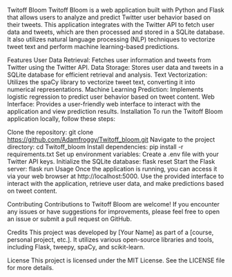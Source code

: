 Twitoff Bloom
Twitoff Bloom is a web application built with Python and Flask that allows users to analyze and predict Twitter user behavior based on their tweets. This application integrates with the Twitter API to fetch user data and tweets, which are then processed and stored in a SQLite database. It also utilizes natural language processing (NLP) techniques to vectorize tweet text and perform machine learning-based predictions.

Features
User Data Retrieval: Fetches user information and tweets from Twitter using the Twitter API.
Data Storage: Stores user data and tweets in a SQLite database for efficient retrieval and analysis.
Text Vectorization: Utilizes the spaCy library to vectorize tweet text, converting it into numerical representations.
Machine Learning Prediction: Implements logistic regression to predict user behavior based on tweet content.
Web Interface: Provides a user-friendly web interface to interact with the application and view prediction results.
Installation
To run the Twitoff Bloom application locally, follow these steps:

Clone the repository: git clone https://github.com/Adamfroggy/Twitoff_bloom.git
Navigate to the project directory: cd Twitoff_bloom
Install dependencies: pip install -r requirements.txt
Set up environment variables: Create a .env file with your Twitter API keys.
Initialize the SQLite database: flask reset
Start the Flask server: flask run
Usage
Once the application is running, you can access it via your web browser at http://localhost:5000. Use the provided interface to interact with the application, retrieve user data, and make predictions based on tweet content.

Contributing
Contributions to Twitoff Bloom are welcome! If you encounter any issues or have suggestions for improvements, please feel free to open an issue or submit a pull request on GitHub.

Credits
This project was developed by [Your Name] as part of a [course, personal project, etc.]. It utilizes various open-source libraries and tools, including Flask, tweepy, spaCy, and scikit-learn.

License
This project is licensed under the MIT License. See the LICENSE file for more details.
